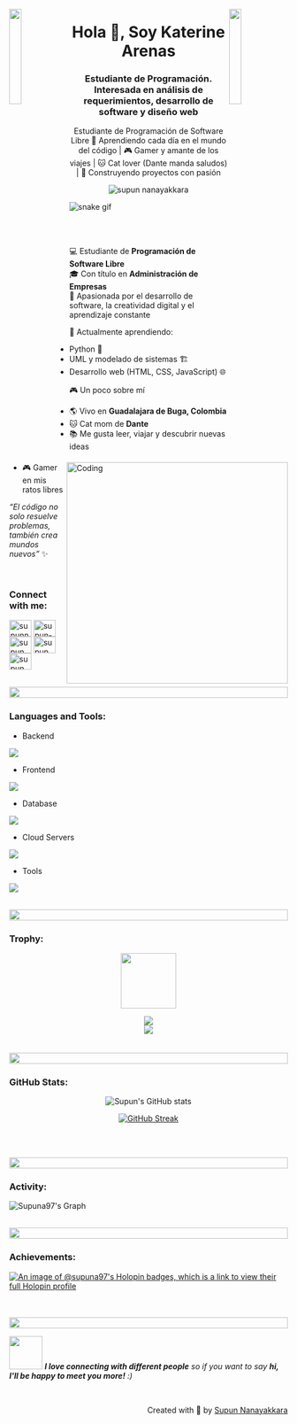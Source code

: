 
<img align="left" src="https://user-images.githubusercontent.com/65187002/144930161-2f783401-8d27-4fdf-a2f7-cc0ba32f1f1f.gif" width="21%" style="display:inline;"><img align="right" src="https://user-images.githubusercontent.com/65187002/144930161-2f783401-8d27-4fdf-a2f7-cc0ba32f1f1f.gif" width="21%" style="display:inline;">


<h1 align="center">Hola 👋, Soy Katerine Arenas</h1>
<h3 align="center">Estudiante de Programación. Interesada en análisis de requerimientos, desarrollo de software y diseño web</h3>
<p align="center">Estudiante de Programación de Software Libre 🚀 Aprendiendo cada día en el mundo del código | 🎮 Gamer y amante de los viajes | 🐱 Cat lover (Dante manda saludos) | 🌸 Construyendo proyectos con pasión</p>
<p align="center"> 
 <img src="https://komarev.com/ghpvc/?username=supuna97&label=Profile%20views&color=0e75b6&style=flat" alt="supun nanayakkara" /> 
<!--  <img src="https://img.shields.io/badge/Languages-Python | Java | PHP | Typescript | Node | React -green.svg" alt="supun nanayakkara's languages" /> -->
<!--  <img alt="Profile followers" src="https://img.shields.io/github/followers/supuna97"> -->
</p>

![snake gif](https://github.com/null3000/null3000/blob/output/github-contribution-grid-snake.svg)


<img align="right" alt="Coding" width="400" src="https://user-images.githubusercontent.com/74038190/229223263-cf2e4b07-2615-4f87-9c38-e37600f8381a.gif">
<br><br>

💻 Estudiante de **Programación de Software Libre**  
🎓 Con título en **Administración de Empresas**  
🚀 Apasionada por el desarrollo de software, la creatividad digital y el aprendizaje constante  

🌱 Actualmente aprendiendo:
- Python 🐍  
- UML y modelado de sistemas 🏗️  
- Desarrollo web (HTML, CSS, JavaScript) 🌐  

🎮 Un poco sobre mí
- 🌎 Vivo en **Guadalajara de Buga, Colombia**  
- 🐱 Cat mom de **Dante**  
- 📚 Me gusta leer, viajar y descubrir nuevas ideas  
- 🎮 Gamer en mis ratos libres

 *“El código no solo resuelve problemas, también crea mundos nuevos”* ✨




<br>
<h3 align="left">Connect with me:</h3>
<p align="left">
<a href="https://linkedin.com/in/supunnanayakkara" target="blank"><img align="center" src="https://raw.githubusercontent.com/rahuldkjain/github-profile-readme-generator/master/src/images/icons/Social/linked-in-alt.svg" alt="supunnanayakkara" height="30" width="40" /></a>
<a href="https://stackoverflow.com/users/9565088/supun-nanayakkara" target="blank"><img align="center" src="https://raw.githubusercontent.com/rahuldkjain/github-profile-readme-generator/master/src/images/icons/Social/stack-overflow.svg" alt="supun-nanayakkara" height="30" width="40" /></a>
<a href="https://fb.com/supun.nanayakkaraii" target="blank"><img align="center" src="https://raw.githubusercontent.com/rahuldkjain/github-profile-readme-generator/master/src/images/icons/Social/facebook.svg" alt="supun.nanayakkaraii" height="30" width="40" /></a>
<a href="https://instagram.com/supun___lk" target="blank"><img align="center" src="https://raw.githubusercontent.com/rahuldkjain/github-profile-readme-generator/master/src/images/icons/Social/instagram.svg" alt="supun___lk" height="30" width="40" /></a>
<a href="https://www.youtube.com/@supunnanayakkara" target="blank"><img align="center" src="https://raw.githubusercontent.com/rahuldkjain/github-profile-readme-generator/master/src/images/icons/Social/youtube.svg" alt="supun nanayakkara" height="30" width="40" /></a>
</p>
<br>

<img src="https://i.imgur.com/dBaSKWF.gif" height="20" width="100%">

<h3 align="left">Languages and Tools:</h3>

- Backend
<p align="left">
  <a href="https://skillicons.dev">
    <img src="https://skillicons.dev/icons?i=php,laravel,java,nodejs,py,spring,flask,fastapi,express,nestjs" />
  </a>
</p>

- Frontend
<p align="left">
  <a href="https://skillicons.dev">
    <img src="https://skillicons.dev/icons?i=ts,js,react,nextjs,redux,tailwind,materialui" />
  </a>
</p>

- Database
<p align="left">
  <a href="https://skillicons.dev">
    <img src="https://skillicons.dev/icons?i=mongodb,mysql,postgresql" />
  </a>
</p>

- Cloud Servers
<p align="left">
  <a href="https://skillicons.dev">
    <img src="https://skillicons.dev/icons?i=azure,aws,gcp,firebase,cloudflare" />
  </a>
</p>

- Tools
<p align="left">
  <a href="https://skillicons.dev">
    <img src="https://skillicons.dev/icons?i=git,github,docker,figma,xd,idea,vscode,postman,linux" />
  </a>
</p>

<br/>

<img src="https://i.imgur.com/dBaSKWF.gif" height="20" width="100%">

<h3 align="left">Trophy:</h3>

<p align="center">
<img src="https://media.tenor.com/0ENB5HuTH0gAAAAi/trophy-beker.gif"  width="100px" height="100px"></p>
  
<div align="center">
<img src="https://github-profile-trophy.vercel.app/?username=supuna97&theme=matrix&no-bg=true&no-frame=true&row=1&column=4&title=MultiLanguage,Commits,PullRequest,Reviews">
 </div>

<div align="center">
<img src="https://github-profile-trophy.vercel.app/?username=supuna97&theme=matrix&no-bg=true&no-frame=true&row=1&column=4&title=Repositories,Organizations,Stars,Followers">
 </div>
 <br><br>

<img src="https://i.imgur.com/dBaSKWF.gif" height="20" width="100%">

<h3 align="left">GitHub Stats:</h3>
<div align="center">
 
![Supun's GitHub stats](https://github-readme-stats.vercel.app/api?username=supuna97\&theme=midnight-purple\&show_icons=true\&show=reviews,prs_merged,prs_merged_percentage\&hide=contribs,issues)

[![GitHub Streak](https://streak-stats.demolab.com/?user=supuna97&theme=midnight-purple)](https://git.io/streak-stats)

</div>

<br><br>

<img src="https://i.imgur.com/dBaSKWF.gif" height="20" width="100%">

<h3 align="left">Activity:</h3>

![Supuna97's Graph](https://github-readme-activity-graph.vercel.app/graph?username=supuna97&custom_title=Supun's%20GitHub%20Activity%20Graph&bg_color=0D1117&color=7F3FBF&line=7F3FBF&point=7F3FBF&area_color=FFFFFF&title_color=FFFFFF&area=true)
<br><br>

<img src="https://i.imgur.com/dBaSKWF.gif" height="20" width="100%">

<h3 align="left">Achievements:</h3>

[![An image of @supuna97's Holopin badges, which is a link to view their full Holopin profile](https://holopin.me/supuna97)](https://holopin.io/@supuna97)
<br><br><br>

<img src="https://i.imgur.com/dBaSKWF.gif" height="20" width="100%">

<img src="https://media.giphy.com/media/LnQjpWaON8nhr21vNW/giphy.gif" width="60"> <em><b>I love connecting with different people</b> so if you want to say <b>hi, I'll be happy to meet you more!</b> :)</em>

<br>
<p align="right" > Created with 🧡 by <a href="http://supun.traditionalme.life">Supun Nanayakkara</a></p>
